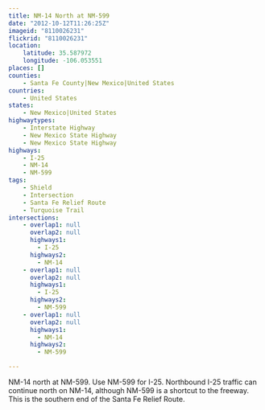 ```yaml
---
title: NM-14 North at NM-599
date: "2012-10-12T11:26:25Z"
imageid: "8110026231"
flickrid: "8110026231"
location:
    latitude: 35.587972
    longitude: -106.053551
places: []
counties:
    - Santa Fe County|New Mexico|United States
countries:
    - United States
states:
    - New Mexico|United States
highwaytypes:
    - Interstate Highway
    - New Mexico State Highway
    - New Mexico State Highway
highways:
    - I-25
    - NM-14
    - NM-599
tags:
    - Shield
    - Intersection
    - Santa Fe Relief Route
    - Turquoise Trail
intersections:
    - overlap1: null
      overlap2: null
      highways1:
        - I-25
      highways2:
        - NM-14
    - overlap1: null
      overlap2: null
      highways1:
        - I-25
      highways2:
        - NM-599
    - overlap1: null
      overlap2: null
      highways1:
        - NM-14
      highways2:
        - NM-599

---
```

NM-14 north at NM-599.  Use NM-599 for I-25.  Northbound I-25 traffic can continue north on NM-14, although NM-599 is a shortcut to the freeway.  This is the southern end of the Santa Fe Relief Route.